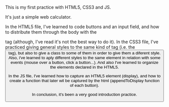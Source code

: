 This is my first practice with HTML5, CSS3 and JS.

It's just a simple web calculator.

In the HTML5 file, I've learned to code buttons and an input field, and how to distribute them through the body with the <div> tag (although, I've read it's not the best way to do it).
In the CSS3 file, I've practiced giving general styles to the same kind of tag (i.e. the <button> tag), but also to give a class to some of them in order to give them a diferent style.
Also, i've learned to aply different styles to the same element in relation with some events (mouse over a button, click a button...). And also I've learned to organize the elements 
declared in the HTML5.

In the JS file, I've learned how to capture an HTML5 element (display), and how to create a function that later wil be captured by the html (appendToDisplay function of each button).

In conclusion, it's been a very good introduction practice.
